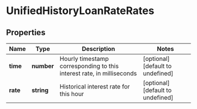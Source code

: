 # UnifiedHistoryLoanRateRates

## Properties

Name | Type | Description | Notes
------------ | ------------- | ------------- | -------------
**time** | **number** | Hourly timestamp corresponding to this interest rate, in milliseconds | [optional] [default to undefined]
**rate** | **string** | Historical interest rate for this hour | [optional] [default to undefined]

